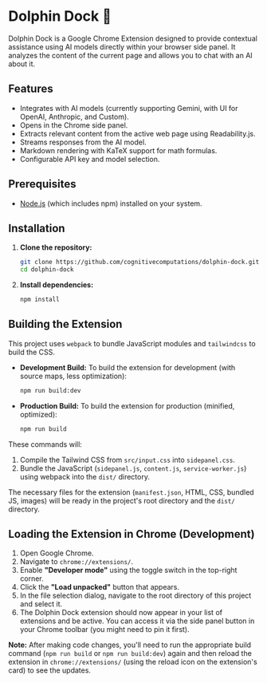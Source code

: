 # Dolphin Dock 🐬

Dolphin Dock is a Google Chrome Extension designed to provide contextual assistance using AI models directly within your browser side panel. It analyzes the content of the current page and allows you to chat with an AI about it.

## Features

*   Integrates with AI models (currently supporting Gemini, with UI for OpenAI, Anthropic, and Custom).
*   Opens in the Chrome side panel.
*   Extracts relevant content from the active web page using Readability.js.
*   Streams responses from the AI model.
*   Markdown rendering with KaTeX support for math formulas.
*   Configurable API key and model selection.

## Prerequisites

*   [Node.js](https://nodejs.org/) (which includes npm) installed on your system.

## Installation

1.  **Clone the repository:**
    ```bash
    git clone https://github.com/cognitivecomputations/dolphin-dock.git 
    cd dolphin-dock
    ```
2.  **Install dependencies:**
    ```bash
    npm install
    ```

## Building the Extension

This project uses `webpack` to bundle JavaScript modules and `tailwindcss` to build the CSS.

*   **Development Build:** To build the extension for development (with source maps, less optimization):
    ```bash
    npm run build:dev
    ```
*   **Production Build:** To build the extension for production (minified, optimized):
    ```bash
    npm run build
    ```

These commands will:
1.  Compile the Tailwind CSS from `src/input.css` into `sidepanel.css`.
2.  Bundle the JavaScript (`sidepanel.js`, `content.js`, `service-worker.js`) using webpack into the `dist/` directory.

The necessary files for the extension (`manifest.json`, HTML, CSS, bundled JS, images) will be ready in the project's root directory and the `dist/` directory.

## Loading the Extension in Chrome (Development)

1.  Open Google Chrome.
2.  Navigate to `chrome://extensions/`.
3.  Enable **"Developer mode"** using the toggle switch in the top-right corner.
4.  Click the **"Load unpacked"** button that appears.
5.  In the file selection dialog, navigate to the root directory of this project and select it.
6.  The Dolphin Dock extension should now appear in your list of extensions and be active. You can access it via the side panel button in your Chrome toolbar (you might need to pin it first).

**Note:** After making code changes, you'll need to run the appropriate build command (`npm run build` or `npm run build:dev`) again and then reload the extension in `chrome://extensions/` (using the reload icon on the extension's card) to see the updates.

